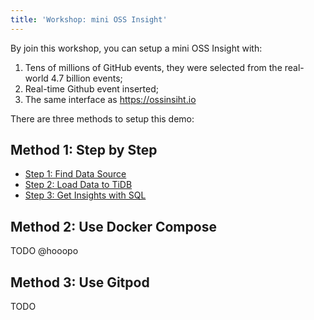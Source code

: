 ```yaml
---
title: 'Workshop: mini OSS Insight'
---
```


By join this workshop, you can setup a mini OSS Insight with:

1. Tens of millions of GitHub events, they were selected from the real-world 4.7 billion events;
2. Real-time Github event inserted;
3. The same interface as https://ossinsiht.io

There are three methods to setup this demo:


## Method 1: Step by Step

* [Step 1: Find Data Source](/workshop/mini-ossinsight/find-data-source)
* [Step 2: Load Data to TiDB](/workshop/mini-ossinsight/load-data-to-tidb)
* [Step 3: Get Insights with SQL](/workshop/mini-ossinsight/get-insights-with-sql)


## Method 2: Use Docker Compose

TODO @hooopo


## Method 3: Use Gitpod

TODO
